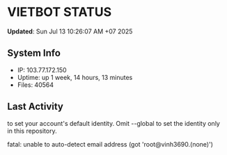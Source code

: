 # VIETBOT STATUS
**Updated**: Sun Jul 13 10:26:07 AM +07 2025

## System Info
- IP: 103.77.172.150
- Uptime: up 1 week, 14 hours, 13 minutes
- Files: 40564

## Last Activity

to set your account's default identity.
Omit --global to set the identity only in this repository.

fatal: unable to auto-detect email address (got 'root@vinh3690.(none)')
